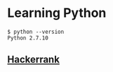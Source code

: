 
# Learning Python

```batch
$ python --version
Python 2.7.10
```

## [Hackerrank](https://www.hackerrank.com/challenges/py-if-else/problem)
